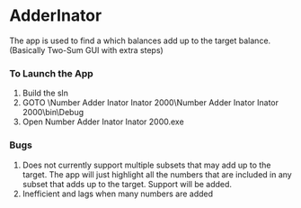 # AdderInator
The app is used to find a which balances add up to the target balance. (Basically Two-Sum GUI with extra steps)

### To Launch the App
1. Build the sln
2. GOTO \Number Adder Inator Inator 2000\Number Adder Inator Inator 2000\bin\Debug
3. Open Number Adder Inator Inator 2000.exe

### Bugs
1. Does not currently support multiple subsets that may add up to the target. The app will just highlight all
the numbers that are included in any subset that adds up to the target. Support will be added.
2. Inefficient and lags when many numbers are added
